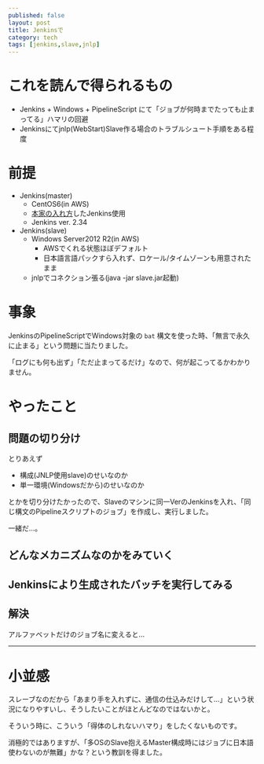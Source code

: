 ```yaml
---
published: false
layout: post
title: Jenkinsで
category: tech
tags: [jenkins,slave,jnlp]
---
```




# これを読んで得られるもの

- Jenkins + Windows + PipelineScript にて「ジョブが何時までたっても止まってる」ハマリの回避
- Jenkinsにてjnlp(WebStart)Slave作る場合のトラブルシュート手順をある程度

# 前提

- Jenkins(master)
  - CentOS6(in AWS)
  - [本家の入れ方](https://wiki.jenkins-ci.org/display/JENKINS/Installing+Jenkins+on+Red+Hat+distributions)したJenkins使用
  - Jenkins ver. 2.34
- Jenkins(slave)
  - Windows Server2012 R2(in AWS)
    - AWSでくれる状態ほぼデフォルト
    - 日本語言語パックすら入れず、ロケール/タイムゾーンも用意されたまま
  - jnlpでコネクション張る(java -jar slave.jar起動)

# 事象

JenkinsのPipelineScriptでWindows対象の `bat` 構文を使った時、「無言で永久に止まる」という問題に当たりました。


「ログにも何も出ず」「ただ止まってるだけ」なので、何が起こってるかわかりません。


# やったこと

## 問題の切り分け

とりあえず

- 構成(JNLP使用slave)のせいなのか
- 単一環境(Windowsだから)のせいなのか

とかを切り分けたかったので、Slaveのマシンに同一VerのJenkinsを入れ、「同じ構文のPipelineスクリプトのジョブ」を作成し、実行しました。


一緒だ…。

## どんなメカニズムなのかをみていく

## Jenkinsにより生成されたバッチを実行してみる

## 解決

アルファベットだけのジョブ名に変えると…


---

# 小並感

スレーブなのだから「あまり手を入れずに、通信の仕込みだけして…」という状況になりやすいし、そうしたいことがほとんどなのではないかと。

そういう時に、こういう「得体のしれないハマり」をしたくないものです。

消極的ではありますが、「多OSのSlave抱えるMaster構成時にはジョブに日本語使わないのが無難」かな？という教訓を得ました。
